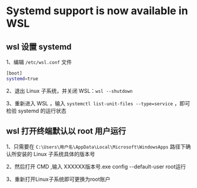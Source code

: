 # Systemd support is now available in WSL

## wsl 设置 systemd

1、编辑 `/etc/wsl.conf` 文件
```sh
[boot]
systemd=true
```

2、退出 Linux 子系统，并关闭 WSL：`wsl --shutdown`

3、重新进入 WSL ，输入 `systemctl list-unit-files --type=service` ，即可检验 systemd 的运行状态


## wsl 打开终端默认以 root 用户运行

1、只需要在 `C:\Users\用户名\AppData\Local\Microsoft\WindowsApps` 路径下确认所安装的 Linux 子系统具体的版本号

2、然后打开 CMD ,输入 XXXXXX版本号.exe config --default-user root运行

3、重新打开Linux子系统即可更换为root账户